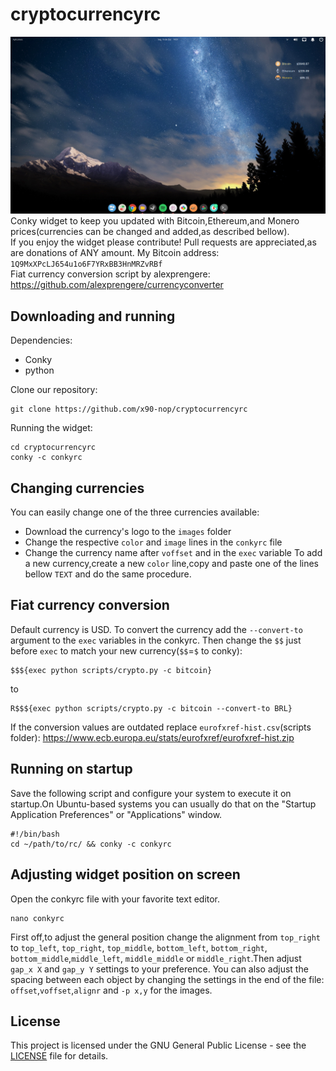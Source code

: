 # cryptocurrencyrc
![CryptocurrencyrcPreview](https://raw.githubusercontent.com/x90-nop/cryptocurrencyrc/master/images/a2.png)
 Conky widget to keep you updated with Bitcoin,Ethereum,and Monero prices(currencies can be changed and added,as described bellow).  
 If you enjoy the widget please contribute! Pull requests are appreciated,as are donations of ANY amount. My Bitcoin address: `1Q9MxXPcLJ654u1o6F7YRxBB3HnMRZvRBf`  
 Fiat currency conversion script by alexprengere: https://github.com/alexprengere/currencyconverter
## Downloading and running
 Dependencies:
* Conky
* python

 Clone our repository:
```
git clone https://github.com/x90-nop/cryptocurrencyrc
```
 Running the widget:
```
cd cryptocurrencyrc
conky -c conkyrc
```

## Changing currencies
 You can easily change one of the three currencies available:
 * Download the currency's logo to the `images` folder
 * Change the respective `color` and `image` lines in the `conkyrc` file
 * Change the currency name after `voffset` and in the `exec` variable
 To add a new currency,create a new `color` line,copy and paste one of the lines bellow `TEXT` and do the same procedure.

## Fiat currency conversion
 Default currency is USD. To convert the currency add the `--convert-to` argument to the `exec` variables in the conkyrc. Then change the `$$` just before `exec` to match your new currency(`$$`=`$` to conky):
```
$$${exec python scripts/crypto.py -c bitcoin}
```
 to
```
R$$${exec python scripts/crypto.py -c bitcoin --convert-to BRL}
```
 If the conversion values are outdated replace `eurofxref-hist.csv`(scripts folder): https://www.ecb.europa.eu/stats/eurofxref/eurofxref-hist.zip
## Running on startup
 Save the following script and configure your system to execute it on startup.On Ubuntu-based systems you can usually do that on the "Startup Application Preferences" or "Applications" window.
```
#!/bin/bash
cd ~/path/to/rc/ && conky -c conkyrc
```
## Adjusting widget position on screen
 Open the conkyrc file with your favorite text editor.
```
nano conkyrc
```
 First off,to adjust the general position change the alignment from `top_right` to `top_left`, `top_right`, `top_middle`, `bottom_left`, `bottom_right`, `bottom_middle`,`middle_left`, `middle_middle` or `middle_right`.Then adjust `gap_x X` and `gap_y Y` settings to your preference.
 You can also adjust the spacing between each object by changing the settings in the end of the file: `offset`,`voffset`,`alignr` and `-p x,y` for the images.

## License
 This project is licensed under the GNU General Public License - see the [LICENSE](LICENSE) file for details.
